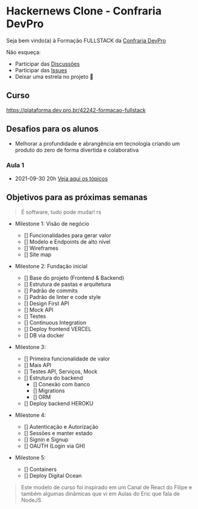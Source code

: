 # Hackernews Clone - Confraria DevPro

Seja bem vindo(a) à Formação FULLSTACK da [Confraria DevPro](https://pythonpro.com.br/)

Não esqueça:

- Participar das [Discussões](https://github.com/confraria-devpro/hackernews-clone/discussions)
- Participar das [Issues](https://github.com/confraria-devpro/hackernews-clone/issues)
- Deixar uma estrela no projeto 🌟

## Curso

https://plataforma.dev.pro.br/42242-formacao-fullstack

## Desafios para os alunos

- Melhorar a profundidade e abrangência em tecnologia criando um produto do zero de forma divertida e colaborativa

### Aula 1

- 2021-09-30 20h [Veja aqui os tópicos](https://github.com/confraria-devpro/hackernews-clone/issues/8)

## Objetivos para as próximas semanas

> É software, tudo pode mudar! rs

- Milestone 1: Visão de negócio

  - [] Funcionalidades para gerar valor
  - [] Modelo e Endpoints de alto nível
  - [] Wireframes
  - [] Site map

- Milestone 2: Fundação inicial

  - [] Base do projeto (Frontend & Backend)
  - [] Estrutura de pastas e arquitetura
  - [] Padrão de commits
  - [] Padrão de linter e code style
  - [] Design First API
  - [] Mock API
  - [] Testes
  - [] Continuous Integration
  - [] Deploy frontend VERCEL
  - [] DB via docker

- Milestone 3:

  - [] Primeira funcionalidade de valor
  - [] Mais API
  - [] Testes API, Serviços, Mock
  - [] Estrutura do backend
    - [] Conexão com banco
    - [] Migrations
    - [] ORM
  - [] Deploy backend HEROKU

- Milestone 4:

  - [] Autenticação e Autorização
  - [] Sessões e manter estado
  - [] Signin e Signup
  - [] OAUTH (Login via GH)

- Milestone 5:
  - [] Containers
  - [] Deploy Digital Ocean

> Este modelo de curso foi inspirado em um Canal de React do Filipe e também algumas dinâmicas que vi em Aulas do Eric que fala de NodeJS

